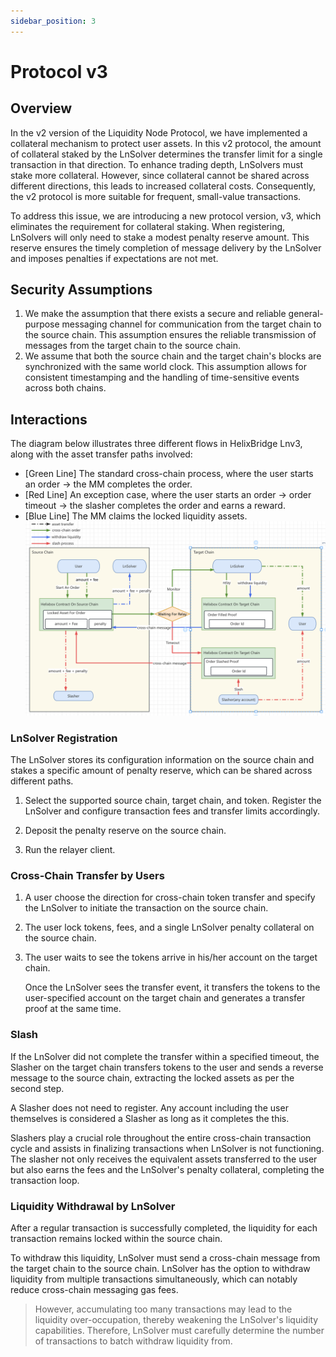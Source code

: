 ```yaml
---
sidebar_position: 3
---
```


# Protocol v3

## Overview

In the v2 version of the Liquidity Node Protocol, we have implemented a collateral mechanism to protect user assets. In this v2 protocol, the amount of collateral staked by the LnSolver determines the transfer limit for a single transaction in that direction. To enhance trading depth, LnSolvers must stake more collateral. However, since collateral cannot be shared across different directions, this leads to increased collateral costs. Consequently, the v2 protocol is more suitable for frequent, small-value transactions.

To address this issue, we are introducing a new protocol version, v3, which eliminates the requirement for collateral staking. When registering, LnSolvers will only need to stake a modest penalty reserve amount. This reserve ensures the timely completion of message delivery by the LnSolver and imposes penalties if expectations are not met.

## Security Assumptions

1. We make the assumption that there exists a secure and reliable general-purpose messaging channel for communication from the target chain to the source chain. This assumption ensures the reliable transmission of messages from the target chain to the source chain.
2. We assume that both the source chain and the target chain's blocks are synchronized with the same world clock. This assumption allows for consistent timestamping and the handling of time-sensitive events across both chains.

## Interactions

The diagram below illustrates three different flows in HelixBridge Lnv3, along with the asset transfer paths involved:

* [Green Line] The standard cross-chain process, where the user starts an order → the MM completes the order.
* [Red Line] An exception case, where the user starts an order → order timeout → the slasher completes the order and earns a reward.
* [Blue Line] The MM claims the locked liquidity assets.
![Lnv3](./img/lnv3.png)

### LnSolver Registration

The LnSolver stores its configuration information on the source chain and stakes a specific amount of penalty reserve, which can be shared across different paths.

1. Select the supported source chain, target chain, and token. Register the LnSolver and configure transaction fees and transfer limits accordingly.

2. Deposit the penalty reserve on the source chain.

3. Run the relayer client.

### Cross-Chain Transfer by Users

1. A user choose the direction for cross-chain token transfer and specify the LnSolver to initiate the transaction on the source chain.

2. The user lock tokens, fees, and a single LnSolver penalty collateral on the source chain.

3. The user waits to see the tokens arrive in his/her account on the target chain.

   Once the LnSolver sees the transfer event, it transfers the tokens to the user-specified account on the target chain and generates a transfer proof at the same time.

### Slash

If the LnSolver did not complete the transfer within a specified timeout, the Slasher on the target chain transfers tokens to the user and sends a reverse message to the source chain, extracting the locked assets as per the second step.

A Slasher does not need to register. Any account including the user themselves is considered a Slasher as long as it completes the this.

Slashers play a crucial role throughout the entire cross-chain transaction cycle and assists in finalizing transactions when LnSolver is not functioning. The slasher not only receives the equivalent assets transferred to the user but also earns the fees and the LnSolver's penalty collateral, completing the transaction loop.

### Liquidity Withdrawal by LnSolver

After a regular transaction is successfully completed, the liquidity for each transaction remains locked within the source chain.

To withdraw this liquidity, LnSolver must send a cross-chain message from the target chain to the source chain. LnSolver has the option to withdraw liquidity from multiple transactions simultaneously, which can notably reduce cross-chain messaging gas fees.

> However, accumulating too many transactions may lead to the liquidity over-occupation, thereby weakening the LnSolver's liquidity capabilities. Therefore, LnSolver must carefully determine the number of transactions to batch withdraw liquidity from.
